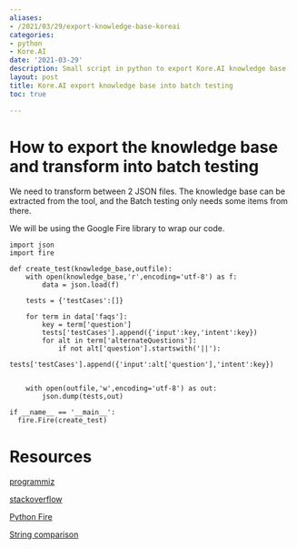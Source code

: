 ```yaml
---
aliases:
- /2021/03/29/export-knowledge-base-koreai
categories:
- python 
- Kore.AI
date: '2021-03-29'
description: Small script in python to export Kore.AI knowledge base
layout: post
title: Kore.AI export knowledge base into batch testing
toc: true

---
```


# How to export the knowledge base and transform into batch testing

We need to transform between 2 JSON files. The knowledge base can be extracted from the tool, and the Batch testing only needs some items from there.

We will be using the Google Fire library to wrap our code.

```
import json
import fire

def create_test(knowledge_base,outfile):
	with open(knowledge_base,'r',encoding='utf-8') as f:
		data = json.load(f)

	tests = {'testCases':[]}

	for term in data['faqs']:
	    key = term['question']
	    tests['testCases'].append({'input':key,'intent':key})
	    for alt in term['alternateQuestions']:
	    	if not alt['question'].startswith('||'):
	    		tests['testCases'].append({'input':alt['question'],'intent':key})


	with open(outfile,'w',encoding='utf-8') as out:
		json.dump(tests,out)

if __name__ == '__main__':
  fire.Fire(create_test)

```



# Resources

[programmiz](https://www.programiz.com/python-programming/json)

[stackoverflow](https://stackoverflow.com/questions/28171696/python-json-to-csv-bad-encoding-unicodedecodeerror-charmap-codec-cant-dec)

[Python Fire](https://github.com/google/python-fire)

[String comparison](https://www.tutorialspoint.com/python/string_startswith.htm)
